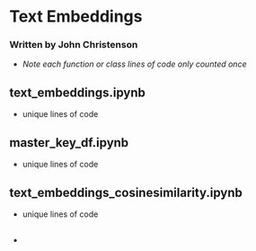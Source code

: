 # Text Embeddings

### Written by John Christenson

- *Note each function or class lines of code only counted once*

## text_embeddings.ipynb
- unique lines of code


## master_key_df.ipynb
- unique lines of code


## text_embeddings_cosinesimilarity.ipynb
- unique lines of code

- ## 
